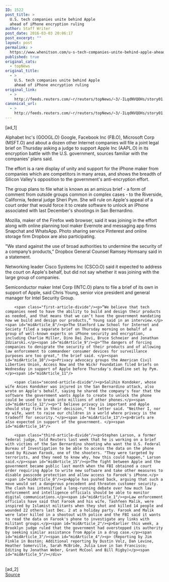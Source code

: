 ```yaml
---
ID: 1522
post_title: >
  U.S. tech companies unite behind Apple
  ahead of iPhone encryption ruling
author: Staff Writer
post_date: 2016-03-03 20:06:17
post_excerpt: ""
layout: post
permalink: >
  https://www.whenitson.com/u-s-tech-companies-unite-behind-apple-ahead-of-iphone-encryption-ruling/
published: true
original_cats:
  - topNews
original_title:
  - >
    U.S. tech companies unite behind Apple
    ahead of iPhone encryption ruling
original_link:
  - >
    http://feeds.reuters.com/~r/reuters/topNews/~3/-ILqdNVQOHs/story01.htm
canonical_url:
  - >
    http://feeds.reuters.com/~r/reuters/topNews/~3/-ILqdNVQOHs/story01.htm
---
```

 [ad_1]
<br><div id="articleText">
<span id="midArticle_start"/>

<span id="midArticle_0"/><span class="focusParagraph" readability="8"><p><span class="articleLocatio&lt;/span&gt;n">Alphabet Inc's (<span id="symbol_GOOGL.O_0">GOOGL.O</span>) Google, Facebook Inc (<span id="symbol_FB.O_1">FB.O</span>), Microsoft Corp (<span id="symbol_MSFT.O_2">MSFT.O</span>) and about a dozen other Internet companies will file a joint legal brief on Thursday asking a judge to support Apple Inc (<span id="symbol_AAPL.O_3">AAPL.O</span>) in its encryption battle with the U.S. government, sources familiar with the companies' plans said. </span></p></span><span id="midArticle_1"/><p>The effort is a rare display of unity and support for the iPhone maker from companies which are competitors in many areas, and shows the breadth of Silicon Valley's opposition to the government's anti-encryption effort. </p><span id="midArticle_2"/><p>The group plans to file what is known as an amicus brief - a form of comment from outside groups common in complex cases - to the Riverside, California, federal judge Sheri Pym. She will rule on Apple's appeal of a court order that would force it to create software to unlock an iPhone associated with last December's shootings in San Bernardino. </p><span id="midArticle_3"/><p>Mozilla, maker of the Firefox web browser, said it was joining in the effort along with online planning tool maker Evernote and messaging app firms Snapchat and WhatsApp. Photo sharing service Pinterest and online storage firm Dropbox are also participating. </p><span id="midArticle_4"/><p>"We stand against the use of broad authorities to undermine the security of a company’s products," Dropbox General Counsel Ramsey Homsany said in a statement.</p><span id="midArticle_5"/><p>Networking leader Cisco Systems Inc (<span id="symbol_CSCO.O_4">CSCO.O</span>) said it expected to address the court on Apple's behalf, but did not say whether it was joining with the large group of companies.</p><span id="midArticle_6"/><p>Semiconductor maker Intel Corp (<span id="symbol_INTC.O_5">INTC.O</span>) plans to file a brief of its own in support of Apple, said Chris Young, senior vice president and general manager for Intel Security Group. </p><span id="midArticle_7"/>
        
        <span class="first-article-divide"/><p>“We believe that tech companies need to have the ability to build and design their products as needed, and that means that we can’t have the government mandating how we build and design our products,” Young said in an interview.</p><span id="midArticle_8"/><p>The Stanford Law School for Internet and Society filed a separate brief on Thursday morning on behalf of a group of well-known experts on iPhone security and encryption, including Charlie Miller, Dino Dai Zovi, Bruce Schneier and Jonathan Zdziarski.</p><span id="midArticle_9"/><p>"The dangers of forcing companies to denigrate the security of their products and of allowing law enforcement to commandeer consumer devices for surveillance purposes are too great," the brief said. </p><span id="midArticle_10"/><p>Privacy advocacy groups the American Civil Liberties Union, Access Now and the Wickr Foundation filed briefs on Wednesday in support of Apple before Thursday's deadline set by Pym.       </p><span id="midArticle_11"/>
        
        <span class="second-article-divide"/><p>Salihin Kondoker, whose wife Anies Kondoker was injured in the San Bernardino attack, also wrote on Apple's behalf, saying he shared the company's fear that the software the government wants Apple to create to unlock the phone could be used to break into millions of other phones.</p><span id="midArticle_12"/><p>"I believe privacy is important and Apple should stay firm in their decision," the letter said. "Neither I, nor my wife, want to raise our children in a world where privacy is the tradeoff for security."</p><span id="midArticle_13"/><p>Briefs are also expected in support of the government. </p><span id="midArticle_14"/>
        
        <span class="third-article-divide"/><p>Stephen Larson, a former federal judge, told Reuters last week that he is working on a brief with victims of the San Bernardino shooting who want the U.S. Federal Bureau of Investigation to be able to access the data on the phone used by Rizwan Farook, one of the shooters. "They were targeted by terrorists, and they need to know why, how this could happen," Larson said.</p><span id="midArticle_15"/><p>The fight between Apple and the government became public last month when the FBI obtained a court order requiring Apple to write new software and take other measures to disable passcode protection and allow access to Farook's iPhone.</p><span id="midArticle_0"/><p>Apple has pushed back, arguing that such a move would set a dangerous precedent and threaten customer security. The clash has intensified a long-running debate over how much law enforcement and intelligence officials should be able to monitor digital communications.</p><span id="midArticle_1"/><p>Law enforcement officials have said that Farook and his wife, Tashfeen Malik, were inspired by Islamist militants when they shot and killed 14 people and wounded 22 others last Dec. 2 at a holiday party. Farook and Malik were later killed in a shootout with police and the FBI said it wants to read the data on Farook's phone to investigate any links with militant groups.</p><span id="midArticle_2"/><p>Earlier this week, a Brooklyn judge ruled that the government had overstepped its authority by seeking similar assistance from Apple in a drug case.</p><span id="midArticle_3"/><span id="midArticle_4"/><p> (Reporting by Jim Finkle in Boston; Additional reporting by Dustin Volz, Dan Levine, Heather Somerville, Sarah McBride, Julia Love in San Francisco; Editing by Jonathan Weber, Grant McCool and Bill Rigby)</p><span id="midArticle_5"/></div>
<br>[ad_2]
<br><a href="http://feeds.reuters.com/~r/reuters/topNews/~3/-ILqdNVQOHs/story01.htm">Source </a>